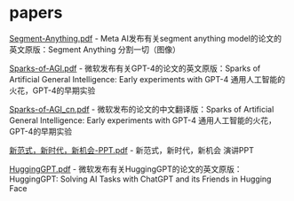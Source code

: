 # papers

[Segment-Anything.pdf](Segment-Anything.pdf) - Meta AI发布有关segment anything model的论文的英文原版：Segment Anything 分割一切（图像）

[Sparks-of-AGI.pdf](Sparks-of-AGI.pdf) - 微软发布有关GPT-4的论文的英文原版：Sparks of Artificial General Intelligence: Early experiments with GPT-4 通用人工智能的火花，GPT-4的早期实验

[Sparks-of-AGI_cn.pdf](Sparks-of-AGI_cn.pdf) - 微软发布的论文的中文翻译版：Sparks of Artificial General Intelligence: Early experiments with GPT-4 通用人工智能的火花，GPT-4的早期实验

[新范式，新时代，新机会-PPT.pdf](新范式，新时代，新机会-PPT.pdf) - 新范式，新时代，新机会 演讲PPT

[HuggingGPT.pdf](HuggingGPT.pdf) - 微软发布有关HuggingGPT的论文的英文原版：HuggingGPT: Solving AI Tasks with ChatGPT and its Friends in Hugging Face

